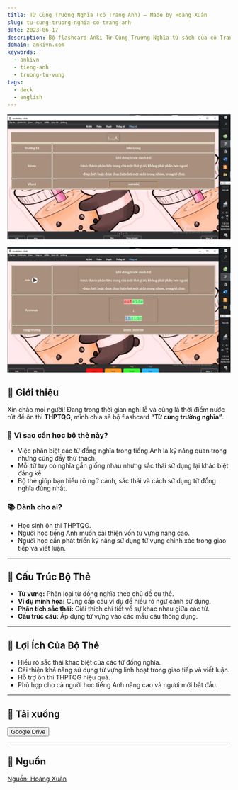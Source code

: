 ```yaml
---
title: Từ Cùng Trường Nghĩa (cô Trang Anh) – Made by Hoàng Xuân
slug: tu-cung-truong-nghia-co-trang-anh
date: 2023-06-17
description: Bộ flashcard Anki Từ Cùng Trường Nghĩa từ sách của cô Trang Anh, hỗ trợ ôn thi THPTQG hiệu quả.
domain: ankivn.com
keywords:
  - ankivn
  - tieng-anh
  - truong-tu-vung
tags:
  - deck
  - english
---
```

![](../../static/images/Pasted%20image%2020250108190754.png)
<!--truncate-->
![](../../static/images/Pasted%20image%2020250108190758.png)

## 🚀 **Giới thiệu**

Xin chào mọi người! Đang trong thời gian nghỉ lễ và cũng là thời điểm nước rút để ôn thi **THPTQG**, mình chia sẻ bộ flashcard **“Từ cùng trường nghĩa”**.  

### 📌 **Vì sao cần học bộ thẻ này?**
- Việc phân biệt các từ đồng nghĩa trong tiếng Anh là kỹ năng quan trọng nhưng cũng đầy thử thách.  
- Mỗi từ tuy có nghĩa gần giống nhau nhưng sắc thái sử dụng lại khác biệt đáng kể.  
- Bộ thẻ giúp bạn hiểu rõ ngữ cảnh, sắc thái và cách sử dụng từ đồng nghĩa đúng nhất.

### 📚 **Dành cho ai?**
- Học sinh ôn thi THPTQG.  
- Người học tiếng Anh muốn cải thiện vốn từ vựng nâng cao.  
- Người học cần phát triển kỹ năng sử dụng từ vựng chính xác trong giao tiếp và viết luận.

---

## 📘 **Cấu Trúc Bộ Thẻ**

- **Từ vựng:** Phân loại từ đồng nghĩa theo chủ đề cụ thể.  
- **Ví dụ minh họa:** Cung cấp câu ví dụ để hiểu rõ ngữ cảnh sử dụng.  
- **Phân tích sắc thái:** Giải thích chi tiết về sự khác nhau giữa các từ.  
- **Cấu trúc câu:** Áp dụng từ vựng vào các mẫu câu thông dụng.  

---

## 🎯 **Lợi Ích Của Bộ Thẻ**

- Hiểu rõ sắc thái khác biệt của các từ đồng nghĩa.  
- Cải thiện khả năng sử dụng từ vựng linh hoạt trong giao tiếp và viết luận.  
- Hỗ trợ ôn thi THPTQG hiệu quả.  
- Phù hợp cho cả người học tiếng Anh nâng cao và người mới bắt đầu.

---

## 🔗 **Tải xuống**

<div style={{display: 'flex', justifyContent: 'left', gap: '20px'}}> 
  <a href="https://drive.google.com/file/d/12-PPQo3k3WtX3cz4GqlCpuM3pkTJhPj7/view?usp=drive_link" target="_blank"> 
    <button class="buttonPrimary" type="button">Google Drive</button> 
  </a> 
</div>

---

## 📣 **Nguồn**

[Nguồn: Hoàng Xuân](https://www.facebook.com/groups/ankivocabulary/posts/1397666234326363/)
